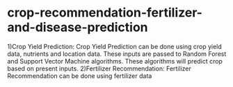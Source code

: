 # crop-recommendation-fertilizer-and-disease-prediction
1)Crop Yield Prediction:  Crop Yield Prediction can be done using crop yield data, nutrients and location data. These inputs are passed to Random Forest and Support Vector Machine algorithms. These algorithms will predict crop based on present inputs. 2)Fertilizer Recommendation: Fertilizer Recommendation can be done using fertilizer data
